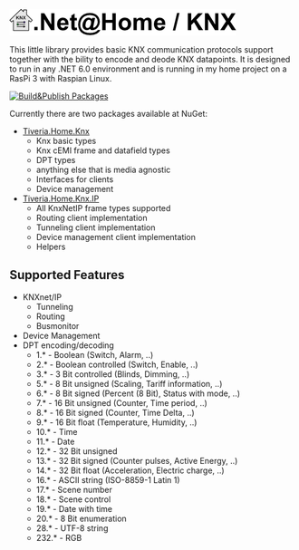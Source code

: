 ![Logo](./other/logo_title_small.png) 



This little library provides basic KNX communication protocols support together with the bility to encode and deode KNX datapoints. It is designed to run in any .NET 6.0 environment and is running in my home project on a RasPi 3 with Raspian Linux.

[![Build&Publish Packages](https://github.com/toolsfactory/Tiveria.Home.Knx/actions/workflows/publish-flow.yml/badge.svg)](https://github.com/toolsfactory/Tiveria.Home.Knx/actions/workflows/publish-flow.yml)

Currently there are two packages available at NuGet:
* [Tiveria.Home.Knx](https://www.nuget.org/packages/Tiveria.Home.Knx/)
    * Knx basic types
    * Knx cEMI frame and datafield types
    * DPT types
    * anything else that is media agnostic
    * Interfaces for clients
    * Device management
* [Tiveria.Home.Knx.IP](https://www.nuget.org/packages/Tiveria.Home.Knx.IP/)
    * All KnxNetIP frame types supported
    * Routing client implementation
    * Tunneling client implementation
    * Device management client implementation
    * Helpers


Supported Features
--------
* KNXnet/IP
    * Tunneling
    * Routing
    * Busmonitor
* Device Management
* DPT encoding/decoding 
    * 1.* - Boolean (Switch, Alarm, ..)
    * 2.* - Boolean controlled (Switch, Enable, ..)
    * 3.* - 3 Bit controlled (Blinds, Dimming, ..)
    * 5.* - 8 Bit unsigned (Scaling, Tariff information, ..)
    * 6.* - 8 Bit signed (Percent (8 Bit), Status with mode, ..)
    * 7.* - 16 Bit unsigned (Counter, Time period, ..)
    * 8.* - 16 Bit signed (Counter, Time Delta, ..)
    * 9.* - 16 Bit float (Temperature, Humidity, ..)
    * 10.* - Time
    * 11.* - Date
    * 12.* - 32 Bit unsigned 
    * 13.* - 32 Bit signed (Counter pulses, Active Energy, ..)
    * 14.* - 32 Bit float (Acceleration, Electric charge, ..)
    * 16.* - ASCII string (ISO-8859-1 Latin 1)
    * 17.* - Scene number
    * 18.* - Scene control
    * 19.* - Date with time
    * 20.* - 8 Bit enumeration
    * 28.* - UTF-8 string
    * 232.* - RGB

